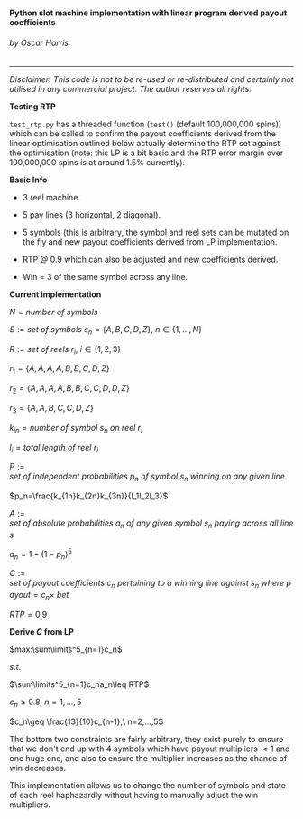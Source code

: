 #### Python slot machine implementation with linear program derived payout coefficients

###### by Oscar Harris

---

*Disclaimer: This code is not to be re-used or re-distributed and certainly not utilised in any commercial project. The author reserves all rights.*



**Testing RTP**

`test_rtp.py` has a threaded function (`test()` (default 100,000,000 spins)) which can be called to confirm the payout coefficients derived from the linear optimisation outlined below actually determine the RTP set against the optimisation (note: this LP is a bit basic and the RTP error margin over 100,000,000 spins is at around 1.5% currently).



**Basic Info**

- 3 reel machine.

- 5 pay lines (3 horizontal, 2 diagonal).

- 5 symbols (this is arbitrary, the symbol and reel sets can be mutated on the fly and new payout coefficients derived from LP implementation.

- RTP @ 0.9 which can also be adjusted and new coefficients derived.

- Win = 3 of the same symbol across any line.



**Current implementation**

$N=number\ of\ symbols$

$S:=set\ of\ symbols\ s_n=\{A,B,C,D,Z\},\ n\in\{1,...,N\}$



$R:=set\ of\ reels\ r_i,\ i\in\{1,2,3\}$

$r_1=\{A,A,A,A,B,B,C,D,Z\}$

$r_2=\{A,A,A,A,B,B,C,C,D,D,Z\}$

$r_3=\{A,A,B,C,C,D,Z\}$

$k_{in}=number\ of\ symbol\ s_n\ on\ reel\ r_i$

$l_i=total\ length\ of\ reel\ r_i$



$P:=set\ of\ independent\ probabilities\ p_n\ of\ symbol\ s_n\ winning\ on\ any\ given\ line$

$p_n=\frac{k_{1n}k_{2n}k_{3n}}{l_1l_2l_3}$



$A:=set\ of\ absolute\ probabilities\ a_n\ of\ any\ given\ symbol\ s_n\ paying\ across\ all\ lines$

$a_n=1-(1-p_n)^5$



$C:=set\ of\ payout\ coefficients\ c_n\ pertaining\ to\ a\ winning\ line\ against\ s_n\ where\ payout=c_n\times\ bet$

$RTP=0.9$



**Derive $C$ from LP**

$max:\sum\limits^5_{n=1}c_n$

$s.t.$

$\sum\limits^5_{n=1}c_na_n\leq RTP$

$c_n\geq 0.8,\ n=1,...,5$

$c_n\geq \frac{13}{10}c_{n-1},\ n=2,...,5$



The bottom two constraints are fairly arbitrary, they exist purely to ensure that we don't end up with 4 symbols which have payout multipliers $<1$ and one huge one, and also to ensure the multiplier increases as the chance of win decreases.

This implementation allows us to change the number of symbols and state of each reel haphazardly without having to manually adjust the win multipliers.


